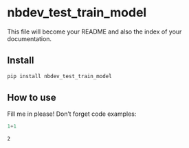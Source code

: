 # nbdev_test_train_model


<!-- WARNING: THIS FILE WAS AUTOGENERATED! DO NOT EDIT! -->

This file will become your README and also the index of your
documentation.

## Install

``` sh
pip install nbdev_test_train_model
```

## How to use

Fill me in please! Don’t forget code examples:

``` python
1+1
```

    2
